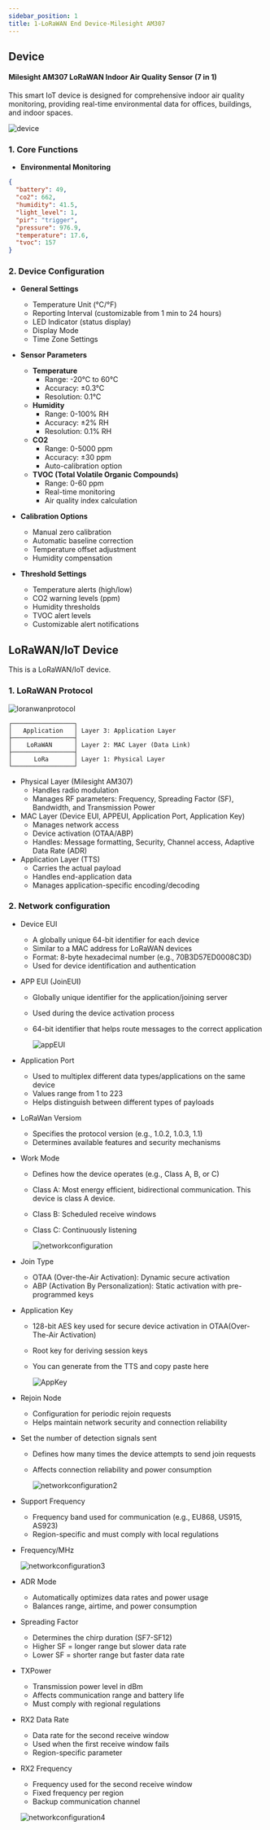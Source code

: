 ```yaml
---
sidebar_position: 1
title: 1-LoRaWAN End Device-Milesight AM307
---
```


## Device

#### Milesight AM307 LoRaWAN Indoor Air Quality Sensor (7 in 1)

This smart IoT device is designed for comprehensive indoor air quality monitoring, providing real-time environmental data for offices, buildings, and indoor spaces.

![device](images/1/image-17.png)

### 1. Core Functions

- **Environmental Monitoring**

```json
{
  "battery": 49,
  "co2": 662,
  "humidity": 41.5,
  "light_level": 1,
  "pir": "trigger",
  "pressure": 976.9,
  "temperature": 17.6,
  "tvoc": 157
}
```

### 2. Device Configuration

- **General Settings**

  - Temperature Unit (°C/°F)
  - Reporting Interval (customizable from 1 min to 24 hours)
  - LED Indicator (status display)
  - Display Mode
  - Time Zone Settings

- **Sensor Parameters**

  - **Temperature**
    - Range: -20°C to 60°C
    - Accuracy: ±0.3°C
    - Resolution: 0.1°C
  - **Humidity**
    - Range: 0-100% RH
    - Accuracy: ±2% RH
    - Resolution: 0.1% RH
  - **CO2**
    - Range: 0-5000 ppm
    - Accuracy: ±30 ppm
    - Auto-calibration option
  - **TVOC (Total Volatile Organic Compounds)**
    - Range: 0-60 ppm
    - Real-time monitoring
    - Air quality index calculation

- **Calibration Options**

  - Manual zero calibration
  - Automatic baseline correction
  - Temperature offset adjustment
  - Humidity compensation

- **Threshold Settings**
  - Temperature alerts (high/low)
  - CO2 warning levels (ppm)
  - Humidity thresholds
  - TVOC alert levels
  - Customizable alert notifications

## LoRaWAN/IoT Device

This is a LoRaWAN/IoT device.

### 1. LoRaWAN Protocol

![loranwanprotocol](images/1/image.png)

```
┌─────────────────┐
│   Application   │ Layer 3: Application Layer
├─────────────────┤
│    LoRaWAN      │ Layer 2: MAC Layer (Data Link)
├─────────────────┤
│      LoRa       │ Layer 1: Physical Layer
└─────────────────┘
```

- Physical Layer (Milesight AM307)
  - Handles radio modulation
  - Manages RF parameters: Frequency, Spreading Factor (SF), Bandwidth, and Transmission Power
- MAC Layer (Device EUI, APPEUI, Application Port, Application Key)
  - Manages network access
  - Device activation (OTAA/ABP)
  - Handles: Message formatting, Security, Channel access, Adaptive Data Rate (ADR)
- Application Layer (TTS)
  - Carries the actual payload
  - Handles end-application data
  - Manages application-specific encoding/decoding

### 2. Network configuration

- Device EUI
  - A globally unique 64-bit identifier for each device
  - Similar to a MAC address for LoRaWAN devices
  - Format: 8-byte hexadecimal number (e.g., 70B3D57ED0008C3D)
  - Used for device identification and authentication
- APP EUI (JoinEUI)

  - Globally unique identifier for the application/joining server
  - Used during the device activation process
  - 64-bit identifier that helps route messages to the correct application

    ![appEUI](images/1/image-2.png)

- Application Port
  - Used to multiplex different data types/applications on the same device
  - Values range from 1 to 223
  - Helps distinguish between different types of payloads
- LoRaWan Versiom
  - Specifies the protocol version (e.g., 1.0.2, 1.0.3, 1.1)
  - Determines available features and security mechanisms
- Work Mode

  - Defines how the device operates (e.g., Class A, B, or C)
  - Class A: Most energy efficient, bidirectional communication. This device is class A device.
  - Class B: Scheduled receive windows
  - Class C: Continuously listening

    ![networkconfiguration](images/1/image-5.png)

- Join Type
  - OTAA (Over-the-Air Activation): Dynamic secure activation
  - ABP (Activation By Personalization): Static activation with pre-programmed keys
- Application Key

  - 128-bit AES key used for secure device activation in OTAA(Over-The-Air Activation)
  - Root key for deriving session keys
  - You can generate from the TTS and copy paste here

    ![AppKey](images/1/image-1.png)

- Rejoin Node

  - Configuration for periodic rejoin requests
  - Helps maintain network security and connection reliability

- Set the number of detection signals sent

  - Defines how many times the device attempts to send join requests
  - Affects connection reliability and power consumption

    ![networkconfiguration2](images/1/image-6.jpg)

- Support Frequency
  - Frequency band used for communication (e.g., EU868, US915, AS923)
  - Region-specific and must comply with local regulations
- Frequency/MHz

  ![networkconfiguration3](images/1/image-3.jpg)

- ADR Mode
  - Automatically optimizes data rates and power usage
  - Balances range, airtime, and power consumption
- Spreading Factor
  - Determines the chirp duration (SF7-SF12)
  - Higher SF = longer range but slower data rate
  - Lower SF = shorter range but faster data rate
- TXPower

  - Transmission power level in dBm
  - Affects communication range and battery life
  - Must comply with regional regulations

- RX2 Data Rate
  - Data rate for the second receive window
  - Used when the first receive window fails
  - Region-specific parameter
- RX2 Frequency

  - Frequency used for the second receive window
  - Fixed frequency per region
  - Backup communication channel

  ![networkconfiguration4](images/1/image-4.jpg)
